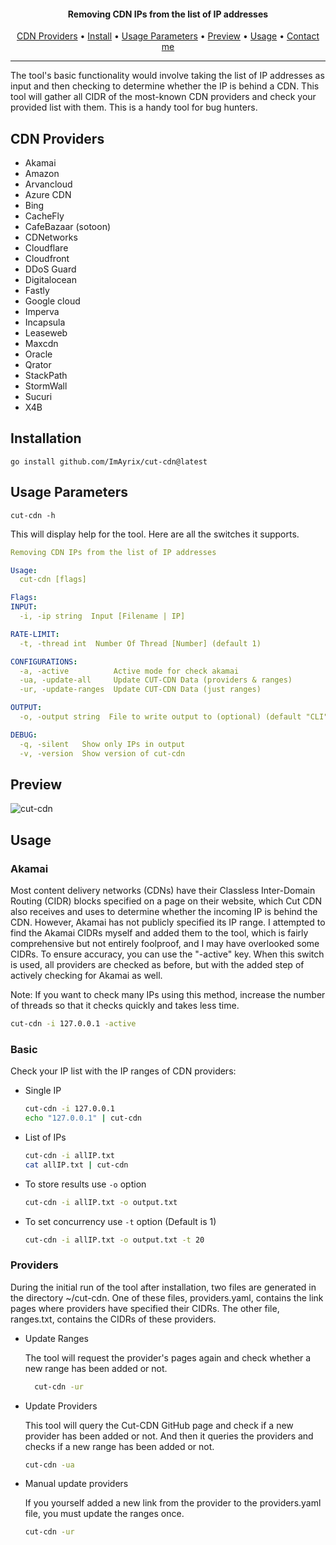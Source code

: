 <h4 align="center"> Removing CDN IPs from the list of IP addresses </h4>
<p align="center">
  <a href="#cdn-providers">CDN Providers</a> •
  <a href="#installation">Install</a> •
  <a href="#usage-parameters">Usage Parameters</a> •
  <a href="#preview">Preview</a> •
  <a href="#usage">Usage</a> •
  <a href="https://t.me/ImAyrix">Contact me</a>
</p>

---

The tool's basic functionality would involve taking the list of IP addresses as input and then checking to determine whether the IP is behind a CDN.
This tool will gather all CIDR of the most-known CDN providers and check your provided list with them.
This is a handy tool for bug hunters.

## CDN Providers
* Akamai
* Amazon
* Arvancloud
* Azure CDN
* Bing
* CacheFly
* CafeBazaar (sotoon)
* CDNetworks
* Cloudflare
* Cloudfront
* DDoS Guard
* Digitalocean
* Fastly
* Google cloud
* Imperva
* Incapsula
* Leaseweb
* Maxcdn
* Oracle
* Qrator
* StackPath
* StormWall
* Sucuri
* X4B

## Installation
```
go install github.com/ImAyrix/cut-cdn@latest
```


## Usage Parameters
```
cut-cdn -h
```
This will display help for the tool. Here are all the switches it supports.
```yaml
Removing CDN IPs from the list of IP addresses

Usage:
  cut-cdn [flags]

Flags:
INPUT:
  -i, -ip string  Input [Filename | IP]

RATE-LIMIT:
  -t, -thread int  Number Of Thread [Number] (default 1)

CONFIGURATIONS:
  -a, -active          Active mode for check akamai
  -ua, -update-all     Update CUT-CDN Data (providers & ranges)
  -ur, -update-ranges  Update CUT-CDN Data (just ranges)

OUTPUT:
  -o, -output string  File to write output to (optional) (default "CLI")

DEBUG:
  -q, -silent   Show only IPs in output
  -v, -version  Show version of cut-cdn

```

## Preview

![cut-cdn](https://user-images.githubusercontent.com/89543912/221229391-5bb70bb1-5b6f-43ae-a912-0d1663498cad.png)

## Usage

### Akamai
Most content delivery networks (CDNs) have their Classless Inter-Domain Routing (CIDR) blocks specified on a page on their website, which Cut CDN also receives and uses to determine whether the incoming IP is behind the CDN.
However, Akamai has not publicly specified its IP range. I attempted to find the Akamai CIDRs myself and added them to the tool, which is fairly comprehensive but not entirely foolproof, and I may have overlooked some CIDRs.
To ensure accuracy, you can use the "-active" key. When this switch is used, all providers are checked as before, but with the added step of actively checking for Akamai as well.

Note: If you want to check many IPs using this method, increase the number of threads so that it checks quickly and takes less time.

```bash
cut-cdn -i 127.0.0.1 -active
```

### Basic
Check your IP list with the IP ranges of CDN providers:

+ Single IP 
    ```bash
    cut-cdn -i 127.0.0.1
    echo "127.0.0.1" | cut-cdn
    ```
+ List of IPs 
    ```bash
    cut-cdn -i allIP.txt
    cat allIP.txt | cut-cdn
    ```
+ To store results use `-o` option 
    ```bash
    cut-cdn -i allIP.txt -o output.txt
    ```
+ To set concurrency use `-t` option (Default is 1)
    ```bash
    cut-cdn -i allIP.txt -o output.txt -t 20
    ```

### Providers
During the initial run of the tool after installation, two files are generated in the directory ~/cut-cdn. One of these files, providers.yaml, contains the link pages where providers have specified their CIDRs. The other file, ranges.txt, contains the CIDRs of these providers.

+ Update Ranges

    The tool will request the provider's pages again and check whether a new range has been added or not.
    ```bash
      cut-cdn -ur
    ```

+ Update Providers

  This tool will query the Cut-CDN GitHub page and check if a new provider has been added or not. And then it queries the providers and checks if a new range has been added or not.
  ```bash
  cut-cdn -ua
  ```

+ Manual update providers

  If you yourself added a new link from the provider to the providers.yaml file, you must update the ranges once.
  ```bash
  cut-cdn -ur
  ```
